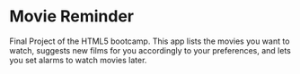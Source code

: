 # Movie Reminder
Final Project of the HTML5 bootcamp. This app lists the movies you want to watch, suggests new films for you accordingly to your preferences, and lets you set alarms to watch movies later.
